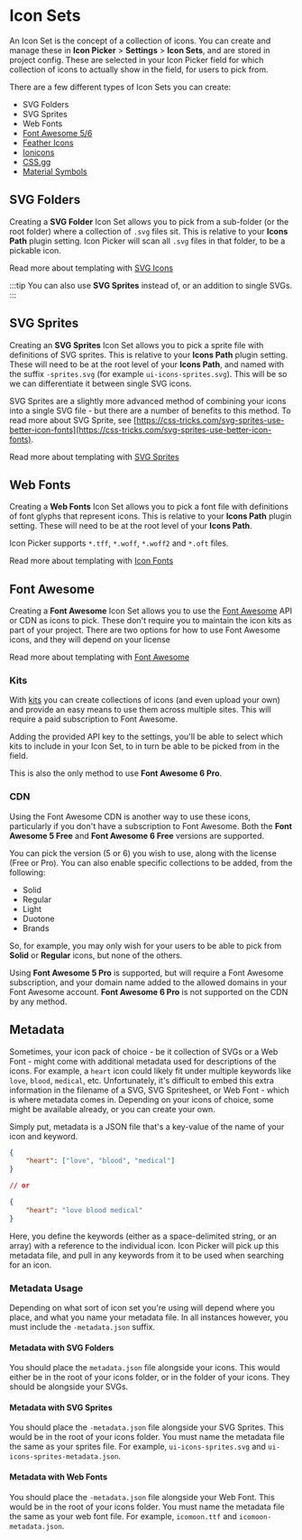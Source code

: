 # Icon Sets
An Icon Set is the concept of a collection of icons. You can create and manage these in **Icon Picker** > **Settings** > **Icon Sets**, and are stored in project config. These are selected in your Icon Picker field for which collection of icons to actually show in the field, for users to pick from.

There are a few different types of Icon Sets you can create:

- SVG Folders
- SVG Sprites
- Web Fonts
- [Font Awesome 5/6](https://fontawesome.com/)
- [Feather Icons](https://feathericons.com/)
- [Ionicons](https://ionic.io/ionicons)
- [CSS.gg](https://css.gg/)
- [Material Symbols](https://fonts.google.com/icons)

## SVG Folders
Creating a **SVG Folder** Icon Set allows you to pick from a sub-folder (or the root folder) where a collection of `.svg` files sit. This is relative to your **Icons Path** plugin setting. Icon Picker will scan all `.svg` files in that folder, to be a pickable icon.

Read more about templating with [SVG Icons](docs:template-guides/rendering-icons#svg-folders)

:::tip
You can also use **SVG Sprites** instead of, or an addition to single SVGs.
:::

## SVG Sprites
Creating an **SVG Sprites** Icon Set allows you to pick a sprite file with definitions of SVG sprites. This is relative to your **Icons Path** plugin setting. These will need to be at the root level of your **Icons Path**, and named with the suffix `-sprites.svg` (for example `ui-icons-sprites.svg`). This will be so we can differentiate it between single SVG icons.

SVG Sprites are a slightly more advanced method of combining your icons into a single SVG file - but there are a number of benefits to this method. To read more about SVG Sprite, see [https://css-tricks.com/svg-sprites-use-better-icon-fonts](https://css-tricks.com/svg-sprites-use-better-icon-fonts).

Read more about templating with [SVG Sprites](docs:template-guides/rendering-icons#svg-sprites)

## Web Fonts
Creating a **Web Fonts** Icon Set allows you to pick a font file with definitions of font glyphs that represent icons. This is relative to your **Icons Path** plugin setting. These will need to be at the root level of your **Icons Path**.

Icon Picker supports `*.tff`, `*.woff`, `*.woff2` and `*.oft` files.

Read more about templating with [Icon Fonts](docs:template-guides/rendering-icons#icon-fonts)

## Font Awesome
Creating a **Font Awesome** Icon Set allows you to use the [Font Awesome](https://fontawesome.com/account) API or CDN as icons to pick. These don't require you to maintain the icon kits as part of your project. There are two options for how to use Font Awesome icons, and they will depend on your license

Read more about templating with [Font Awesome](docs:template-guides/rendering-icons#css-icons)

### Kits
With [kits](https://fontawesome.com/kits) you can create collections of icons (and even upload your own) and provide an easy means to use them across multiple sites. This will require a paid subscription to Font Awesome.

Adding the provided API key to the settings, you'll be able to select which kits to include in your Icon Set, to in turn be able to be picked from in the field. 

This is also the only method to use **Font Awesome 6 Pro**.

### CDN
Using the Font Awesome CDN is another way to use these icons, particularly if you don't have a subscription to Font Awesome. Both the **Font Awesome 5 Free** and **Font Awesome 6 Free** versions are supported.

You can pick the version (5 or 6) you wish to use, along with the license (Free or Pro). You can also enable specific collections to be added, from the following:

- Solid
- Regular
- Light
- Duotone
- Brands

So, for example, you may only wish for your users to be able to pick from **Solid** or **Regular** icons, but none of the others.

Using **Font Awesome 5 Pro** is supported, but will require a Font Awesome subscription, and your domain name added to the allowed domains in your Font Awesome account. **Font Awesome 6 Pro** is not supported on the CDN by any method.

## Metadata
Sometimes, your icon pack of choice - be it collection of SVGs or a Web Font - might come with additional metadata used for descriptions of the icons. For example, a `heart` icon could likely fit under multiple keywords like `love`, `blood`, `medical`, etc. Unfortunately, it's difficult to embed this extra information in the filename of a SVG, SVG Spritesheet, or Web Font - which is where metadata comes in. Depending on your icons of choice, some might be available already, or you can create your own.

Simply put, metadata is a JSON file that's a key-value of the name of your icon and keyword.

```json
{
    "heart": ["love", "blood", "medical"]
}

// or

{
    "heart": "love blood medical"
}
```

Here, you define the keywords (either as a space-delimited string, or an array) with a reference to the individual icon. Icon Picker will pick up this metadata file, and pull in any keywords from it to be used when searching for an icon.

### Metadata Usage
Depending on what sort of icon set you're using will depend where you place, and what you name your metadata file. In all instances however, you must include the `-metadata.json` suffix.

#### Metadata with SVG Folders
You should place the `metadata.json` file alongside your icons. This would either be in the root of your icons folder, or in the folder of your icons. They should be alongside your SVGs.

#### Metadata with SVG Sprites
You should place the `-metadata.json` file alongside your SVG Sprites. This would be in the root of your icons folder. You must name the metadata file the same as your sprites file. For example, `ui-icons-sprites.svg` and `ui-icons-sprites-metadata.json`.

#### Metadata with Web Fonts
You should place the `-metadata.json` file alongside your Web Font. This would be in the root of your icons folder. You must name the metadata file the same as your web font file. For example, `icomoon.ttf` and `icomoon-metadata.json`.
